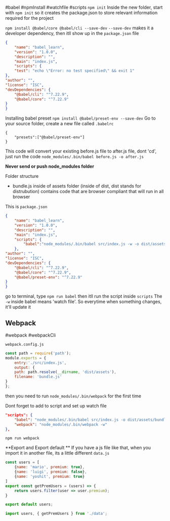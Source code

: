 #babel #npmInstall #watchfile #scripts 
`npm init`
Inside the new folder, start with `npm init` so it creates the package.json to store relevant information required for the project

`npm install @babel/core @babel/cli --save-dev`
`--save-dev` makes it a developer dependency, then itll show up in the `package.json` file

```json
{
	"name": "babel_learn",
	"version": "1.0.0",
	"description": "",
	"main": "index.js",
	"scripts": {
	"test": "echo \"Error: no test specified\" && exit 1"
},
"author": "",
"license": "ISC",
"devDependencies": {
	"@babel/cli": "^7.22.9",
	"@babel/core": "^7.22.9"
}
}
```

Installing babel preset
`npm install @babel/preset-env --save-dev`
Go to your source folder, create a new file called `.babelrc`
```babelrc
{
	"presets":["@babel/preset-env"]
}
```

This code will convert your existing before.js file to after.js file, dont 'cd', just run the code
`node_modules/.bin/babel before.js -o after.js `

**Never send or push node_modules folder** 

Folder structure
- bundle.js inside of assets folder (inside of dist, dist stands for distrubution) contains code that are browser compliant that will run in all browser

This is `package.json`
```json
{
	"name": "babel_learn",
	"version": "1.0.0",
	"description": "",
	"main": "index.js",
	"scripts": {
		"babel":"node_modules/.bin/babel src/index.js -w -o dist/assets/bundle.js"
	},
"author": "",
"license": "ISC",
"devDependencies": {
	"@babel/cli": "^7.22.9",
	"@babel/core": "^7.22.9",
	"@babel/preset-env": "^7.22.9"
}
}
```
go to terminal, type `npm run babel` then itll run the script inside `scripts`
The `-w` inside babel means  'watch file'. So everytime when something changes, it'll update it

## Webpack 
#webpack #webpackCli

`webpack.config.js`
```js
const path = require('path');
module.exports = {
	entry:'./src/index.js',
	output: {
	path: path.resolve(__dirname, 'dist/assets'),
	filename: 'bundle.js'
}
};
```
then you need to run `node_modules/.bin/webpack` for the first time 

Dont forget to add to script and set up watch file
```json
"scripts": {
	"babel": "node_modules/.bin/babel src/index.js -o dist/assets/bundle.js",
	"webpack": "node_modules/.bin/webpack -w"
},
```

`npm run webpack`

**Export and Export default **
If you have a js file like that, when you import it in another file, its a little different
`data.js`
```js
const users = [
	{name: 'mario', premium: true},
	{name: 'luigi', premium: false},
	{name: 'yoshit', premium: true}
]
export const getPremUsers = (users) => {
	return users.filter(user => user.premium);
}

export default users;
```

```js
import users, { getPremUsers } from './data';
```